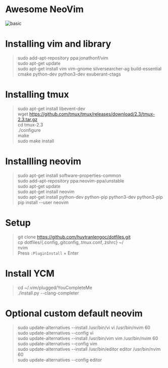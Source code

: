 # Awesome NeoVim
![basic](https://cloud.githubusercontent.com/assets/11662835/19621612/9b2a4ec4-98bf-11e6-8f68-1f46d28e2bb0.png)

# Installing vim and library

> sudo add-apt-repository ppa:jonathonf/vim  
> sudo apt-get update  
> sudo apt-get install vim vim-gnome silversearcher-ag build-essential cmake python-dev python3-dev exuberant-ctags

# Installing tmux

> sudo apt-get install libevent-dev  
> wget https://github.com/tmux/tmux/releases/download/2.3/tmux-2.3.tar.gz  
> cd tmux-2.3  
> ./configure  
> make  
> sudo make install  

# Installling neovim

> sudo apt-get install software-properties-common  
> sudo add-apt-repository ppa:neovim-ppa/unstable  
> sudo apt-get update  
> sudo apt-get install neovim  
> sudo apt-get install python-dev python-pip python3-dev python3-pip  
> pip install --user neovim

# Setup

> git clone https://github.com/huytranlengoc/dotfiles.git  
> cp dotfiles/{.config,.gitconfig,.tmux.conf,.zshrc} ~/  
> nvim  
> Press `:PluginInstall` + Enter

# Install YCM

> cd ~/.vim/plugged/YouCompleteMe  
> ./install.py --clang-completer

# Optional custom default neovim

> sudo update-alternatives --install /usr/bin/vi vi /usr/bin/nvim 60  
> sudo update-alternatives --config vi  
> sudo update-alternatives --install /usr/bin/vim vim /usr/bin/nvim 60  
> sudo update-alternatives --config vim  
> sudo update-alternatives --install /usr/bin/editor editor /usr/bin/nvim 60  
> sudo update-alternatives --config editor  

